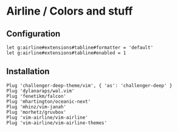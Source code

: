 # Airline / Colors and stuff

## Configuration

```vim
let g:airline#extensions#tabline#formatter = 'default'
let g:airline#extensions#tabline#enabled = 1
```

## Installation

```vim
Plug 'challenger-deep-theme/vim', { 'as': 'challenger-deep' }
Plug 'dylanaraps/wal.vim'
Plug 'fenetikm/falcon'
Plug 'mhartington/oceanic-next'
Plug 'mhinz/vim-janah'
Plug 'morhetz/gruvbox'
Plug 'vim-airline/vim-airline'
Plug 'vim-airline/vim-airline-themes'
```

